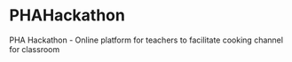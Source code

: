 PHAHackathon
============

PHA Hackathon - Online platform for teachers to facilitate cooking channel for classroom
